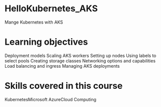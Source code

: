 # HelloKubernetes_AKS
Mange Kubernetes with AKS


# Learning objectives
Deployment models
Scaling AKS workers
Setting up nodes
Using labels to select pools
Creating storage classes
Networking options and capabilities
Load balancing and ingress
Managing AKS deployments

# Skills covered in this course
KubernetesMicrosoft AzureCloud Computing
